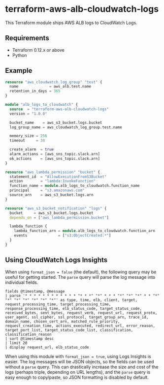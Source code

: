 # terraform-aws-alb-cloudwatch-logs

This Terraform module ships AWS ALB logs to CloudWatch Logs.

## Requirements

* Terraform 0.12.x or above
* Python

## Example

```tf
resource "aws_cloudwatch_log_group" "test" {
  name              = aws_alb.test.name
  retention_in_days = 365
}

module "alb_logs_to_cloudwatch" {
  source  = "terraform-aws-alb-cloudwatch-logs"
  version = "1.0.0"

  bucket_name    = aws_s3_bucket.logs.bucket
  log_group_name = aws_cloudwatch_log_group.test.name

  memory_size = 256
  timeout     = 30

  create_alarm  = true
  alarm_actions = [aws_sns_topic.slack.arn]
  ok_actions    = [aws_sns_topic.slack.arn]
}

resource "aws_lambda_permission" "bucket" {
  statement_id  = "AllowExecutionFromS3Bucket"
  action        = "lambda:InvokeFunction"
  function_name = module.alb_logs_to_cloudwatch.function_name
  principal     = "s3.amazonaws.com"
  source_arn    = aws_s3_bucket.logs.arn
}

resource "aws_s3_bucket_notification" "logs" {
  bucket     = aws_s3_bucket.logs.bucket
  depends_on = ["aws_lambda_permission.bucket"]

  lambda_function {
    lambda_function_arn = module.alb_logs_to_cloudwatch.function_arn
    events              = ["s3:ObjectCreated:*"]
  }
}
```

## Using CloudWatch Logs Insights

When using `format_json = false` (the default), the following query may be useful for getting started. The `parse` query will parse the log message into individual fields.

```
fields @timestamp, @message
| parse '* * * * * * * * * * * * "* * *" "*" * * * "*" "*" "*" * * "*" "*" "*" "*" "*" "*" "*"' as type, time, elb, client, target, request_processing_time, target_processing_time, response_processing_time, elb_status_code, target_status_code, received_bytes, sent_bytes, request_verb, request_url, request_proto, user_agent, ssl_cipher, ssl_protocol, target_group_arn, trace_id, domain_name, chosen_cert_arn, matched_rule_priority, request_creation_time, actions_executed, redirect_url, error_reason, target_port_list, target_status_code_list, classification, classification_reason
| sort @timestamp desc
| limit 20
| display request_url, elb_status_code
```

When using this module with `format_json = true`, using Logs Insights is easier. The log messages will be JSON objects, so the fields can be used without a `parse` query. This can drastically increase the size and cost of the logs (perhaps triple, depending on URL lengths), and the `parse` query is easy enough to copy/paste, so JSON formatting is disabled by default.
